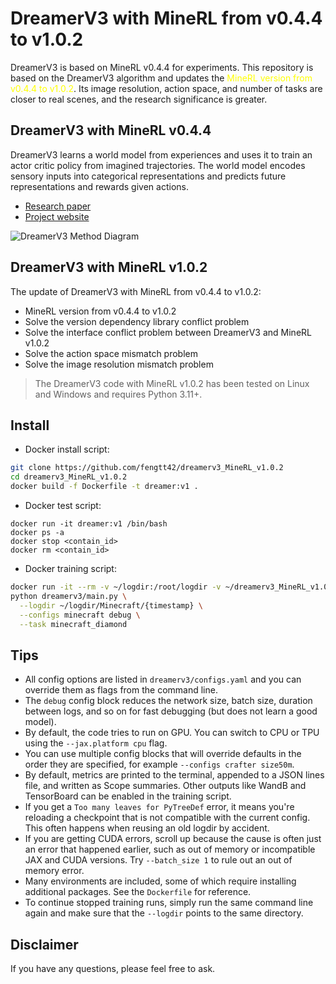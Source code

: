 # DreamerV3 with MineRL from v0.4.4 to v1.0.2

DreamerV3 is based on MineRL v0.4.4 for experiments. This repository is based on the DreamerV3 algorithm and updates the <font color=yellow>MineRL version from v0.4.4 to v1.0.2</font>. Its image resolution, action space, and number of tasks are closer to real scenes, and the research significance is greater.

## DreamerV3 with MineRL v0.4.4
DreamerV3 learns a world model from experiences and uses it to train an actor
critic policy from imagined trajectories. The world model encodes sensory
inputs into categorical representations and predicts future representations and
rewards given actions.

- [Research paper](https://www.nature.com/articles/s41586-025-08744-2)
- [Project website](https://github.com/danijar/dreamerv3)

![DreamerV3 Method Diagram](https://user-images.githubusercontent.com/2111293/217355673-4abc0ce5-1a4b-4366-a08d-64754289d659.png)

## DreamerV3 with MineRL v1.0.2
The update of DreamerV3 with MineRL from v0.4.4 to v1.0.2:
- MineRL version from v0.4.4 to v1.0.2
- Solve the version dependency library conflict problem
- Solve the interface conflict problem between DreamerV3 and MineRL v1.0.2
- Solve the action space mismatch problem
- Solve the image resolution mismatch problem

>The DreamerV3 code with MineRL v1.0.2 has been tested on Linux and Windows and requires Python 3.11+.

## Install

- Docker install script:
```sh
git clone https://github.com/fengtt42/dreamerv3_MineRL_v1.0.2
cd dreamerv3_MineRL_v1.0.2
docker build -f Dockerfile -t dreamer:v1 .
```

- Docker test script:
```shell
docker run -it dreamer:v1 /bin/bash
docker ps -a
docker stop <contain_id>
docker rm <contain_id>
```

- Docker training script:
```sh
docker run -it --rm -v ~/logdir:/root/logdir -v ~/dreamerv3_MineRL_v1.0.2:/app dreamer:v1  /bin/bash
python dreamerv3/main.py \
  --logdir ~/logdir/Minecraft/{timestamp} \
  --configs minecraft debug \
  --task minecraft_diamond
```

## Tips

- All config options are listed in `dreamerv3/configs.yaml` and you can
  override them as flags from the command line.
- The `debug` config block reduces the network size, batch size, duration
  between logs, and so on for fast debugging (but does not learn a good model).
- By default, the code tries to run on GPU. You can switch to CPU or TPU using
  the `--jax.platform cpu` flag.
- You can use multiple config blocks that will override defaults in the
  order they are specified, for example `--configs crafter size50m`.
- By default, metrics are printed to the terminal, appended to a JSON lines
  file, and written as Scope summaries. Other outputs like WandB and
  TensorBoard can be enabled in the training script.
- If you get a `Too many leaves for PyTreeDef` error, it means you're
  reloading a checkpoint that is not compatible with the current config. This
  often happens when reusing an old logdir by accident.
- If you are getting CUDA errors, scroll up because the cause is often just an
  error that happened earlier, such as out of memory or incompatible JAX and
  CUDA versions. Try `--batch_size 1` to rule out an out of memory error.
- Many environments are included, some of which require installing additional
  packages. See the `Dockerfile` for reference.
- To continue stopped training runs, simply run the same command line again and
  make sure that the `--logdir` points to the same directory.


## Disclaimer

If you have any questions, please feel free to ask.
